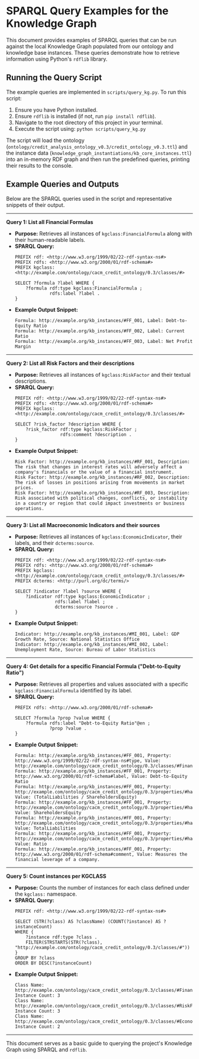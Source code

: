 # SPARQL Query Examples for the Knowledge Graph

This document provides examples of SPARQL queries that can be run against the local Knowledge Graph populated from our ontology and knowledge base instances. These queries demonstrate how to retrieve information using Python's `rdflib` library.

## Running the Query Script

The example queries are implemented in `scripts/query_kg.py`. To run this script:

1.  Ensure you have Python installed.
2.  Ensure `rdflib` is installed (if not, run `pip install rdflib`).
3.  Navigate to the root directory of this project in your terminal.
4.  Execute the script using: `python scripts/query_kg.py`

The script will load the ontology (`ontology/credit_analysis_ontology_v0.3/credit_ontology_v0.3.ttl`) and the instance data (`knowledge_graph_instantiations/kb_core_instances.ttl`) into an in-memory RDF graph and then run the predefined queries, printing their results to the console.

## Example Queries and Outputs

Below are the SPARQL queries used in the script and representative snippets of their output.

---

**Query 1: List all Financial Formulas**

*   **Purpose:** Retrieves all instances of `kgclass:FinancialFormula` along with their human-readable labels.
*   **SPARQL Query:**
    ```sparql
    PREFIX rdf: <http://www.w3.org/1999/02/22-rdf-syntax-ns#>
    PREFIX rdfs: <http://www.w3.org/2000/01/rdf-schema#>
    PREFIX kgclass: <http://example.com/ontology/cacm_credit_ontology/0.3/classes/#>

    SELECT ?formula ?label WHERE { 
        ?formula rdf:type kgclass:FinancialFormula ; 
                 rdfs:label ?label . 
    }
    ```
*   **Example Output Snippet:**
    ```
    Formula: http://example.org/kb_instances/#FF_001, Label: Debt-to-Equity Ratio
    Formula: http://example.org/kb_instances/#FF_002, Label: Current Ratio
    Formula: http://example.org/kb_instances/#FF_003, Label: Net Profit Margin
    ```

---

**Query 2: List all Risk Factors and their descriptions**

*   **Purpose:** Retrieves all instances of `kgclass:RiskFactor` and their textual descriptions.
*   **SPARQL Query:**
    ```sparql
    PREFIX rdf: <http://www.w3.org/1999/02/22-rdf-syntax-ns#>
    PREFIX rdfs: <http://www.w3.org/2000/01/rdf-schema#>
    PREFIX kgclass: <http://example.com/ontology/cacm_credit_ontology/0.3/classes/#>

    SELECT ?risk_factor ?description WHERE { 
        ?risk_factor rdf:type kgclass:RiskFactor ; 
                     rdfs:comment ?description . 
    }
    ```
*   **Example Output Snippet:**
    ```
    Risk Factor: http://example.org/kb_instances/#RF_001, Description: The risk that changes in interest rates will adversely affect a company's financials or the value of a financial instrument.
    Risk Factor: http://example.org/kb_instances/#RF_002, Description: The risk of losses in positions arising from movements in market prices.
    Risk Factor: http://example.org/kb_instances/#RF_003, Description: Risk associated with political changes, conflicts, or instability in a country or region that could impact investments or business operations.
    ```

---

**Query 3: List all Macroeconomic Indicators and their sources**

*   **Purpose:** Retrieves all instances of `kgclass:EconomicIndicator`, their labels, and their `dcterms:source`.
*   **SPARQL Query:**
    ```sparql
    PREFIX rdf: <http://www.w3.org/1999/02/22-rdf-syntax-ns#>
    PREFIX rdfs: <http://www.w3.org/2000/01/rdf-schema#>
    PREFIX kgclass: <http://example.com/ontology/cacm_credit_ontology/0.3/classes/#>
    PREFIX dcterms: <http://purl.org/dc/terms/>

    SELECT ?indicator ?label ?source WHERE { 
        ?indicator rdf:type kgclass:EconomicIndicator ; 
                   rdfs:label ?label ; 
                   dcterms:source ?source . 
    }
    ```
*   **Example Output Snippet:**
    ```
    Indicator: http://example.org/kb_instances/#MI_001, Label: GDP Growth Rate, Source: National Statistics Office
    Indicator: http://example.org/kb_instances/#MI_002, Label: Unemployment Rate, Source: Bureau of Labor Statistics
    ```

---

**Query 4: Get details for a specific Financial Formula ("Debt-to-Equity Ratio")**

*   **Purpose:** Retrieves all properties and values associated with a specific `kgclass:FinancialFormula` identified by its label.
*   **SPARQL Query:**
    ```sparql
    PREFIX rdfs: <http://www.w3.org/2000/01/rdf-schema#>

    SELECT ?formula ?prop ?value WHERE { 
        ?formula rdfs:label "Debt-to-Equity Ratio"@en ; 
                 ?prop ?value . 
    }
    ```
*   **Example Output Snippet:**
    ```
    Formula: http://example.org/kb_instances/#FF_001, Property: http://www.w3.org/1999/02/22-rdf-syntax-ns#type, Value: http://example.com/ontology/cacm_credit_ontology/0.3/classes/#FinancialFormula
    Formula: http://example.org/kb_instances/#FF_001, Property: http://www.w3.org/2000/01/rdf-schema#label, Value: Debt-to-Equity Ratio
    Formula: http://example.org/kb_instances/#FF_001, Property: http://example.com/ontology/cacm_credit_ontology/0.3/properties/#hasCalculationString, Value: (TotalLiabilities / ShareholdersEquity)
    Formula: http://example.org/kb_instances/#FF_001, Property: http://example.com/ontology/cacm_credit_ontology/0.3/properties/#hasInputLiteral, Value: ShareholdersEquity
    Formula: http://example.org/kb_instances/#FF_001, Property: http://example.com/ontology/cacm_credit_ontology/0.3/properties/#hasInputLiteral, Value: TotalLiabilities
    Formula: http://example.org/kb_instances/#FF_001, Property: http://example.com/ontology/cacm_credit_ontology/0.3/properties/#hasOutputLiteral, Value: Ratio
    Formula: http://example.org/kb_instances/#FF_001, Property: http://www.w3.org/2000/01/rdf-schema#comment, Value: Measures the financial leverage of a company.
    ```

---

**Query 5: Count instances per KGCLASS**

*   **Purpose:** Counts the number of instances for each class defined under the `kgclass:` namespace.
*   **SPARQL Query:**
    ```sparql
    PREFIX rdf: <http://www.w3.org/1999/02/22-rdf-syntax-ns#>

    SELECT (STR(?class) AS ?className) (COUNT(?instance) AS ?instanceCount) 
    WHERE { 
        ?instance rdf:type ?class . 
        FILTER(STRSTARTS(STR(?class), "http://example.com/ontology/cacm_credit_ontology/0.3/classes/#")) 
    } 
    GROUP BY ?class 
    ORDER BY DESC(?instanceCount)
    ```
*   **Example Output Snippet:**
    ```
    Class Name: http://example.com/ontology/cacm_credit_ontology/0.3/classes/#FinancialFormula, Instance Count: 3
    Class Name: http://example.com/ontology/cacm_credit_ontology/0.3/classes/#RiskFactor, Instance Count: 3
    Class Name: http://example.com/ontology/cacm_credit_ontology/0.3/classes/#EconomicIndicator, Instance Count: 2
    ```

---

This document serves as a basic guide to querying the project's Knowledge Graph using SPARQL and `rdflib`.
